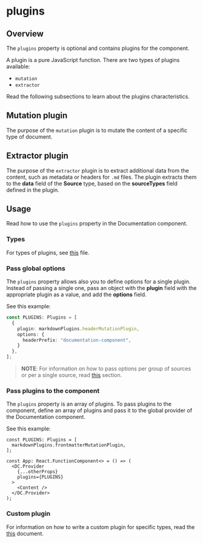 # plugins

## Overview

The `plugins` property is optional and contains plugins for the component.

A plugin is a pure JavaScript function. There are two types of plugins available:
- `mutation`
- `extractor`

Read the following subsections to learn about the plugins characteristics.

## Mutation plugin

The purpose of the `mutation` plugin is to mutate the content of a specific type of document.

## Extractor plugin

The purpose of the `extractor` plugin is to extract additional data from the content, such as metadata or headers for `.md` files. The plugin extracts them to the **data** field of the **Source** type, based on the **sourceTypes** field defined in the plugin.

## Usage

Read how to use the `plugins` property in the Documentation component.

### Types

For types of plugins, see [this](https://github.com/kyma-incubator/documentation-component/blob/main/packages/documentation-component/src/interfaces/Plugin.ts) file.

### Pass global options

The `plugins` property allows also you to define options for a single plugin. Instead of passing a single one, pass an object with the **plugin** field with the appropriate plugin as a value, and add the **options** field.

See this example:

``` ts
const PLUGINS: Plugins = [
  {
    plugin: markdownPlugins.headerMutationPlugin,
    options: {
      headerPrefix: "documentation-component",
    }
  },
];
```

> **NOTE**: For information on how to pass options per group of sources or per a single source, read [this](./sources.md#pass-options) section.

### Pass plugins to the component

The `plugins` property is an array of plugins. To pass plugins to the component, define an array of plugins and pass it to the global provider of the Documentation component.

See this example:

``` tsx
const PLUGINS: Plugins = [
  markdownPlugins.frontmatterMutationPlugin,
];

const App: React.FunctionComponent<> = () => (
  <DC.Provider
    {...otherProps}
    plugins={PLUGINS}
  >
    <Content />
  </DC.Provider>
);
```

### Custom plugin

For information on how to write a custom plugin for specific types, read the [this](../guidelines/custom-plugin.md) document.
